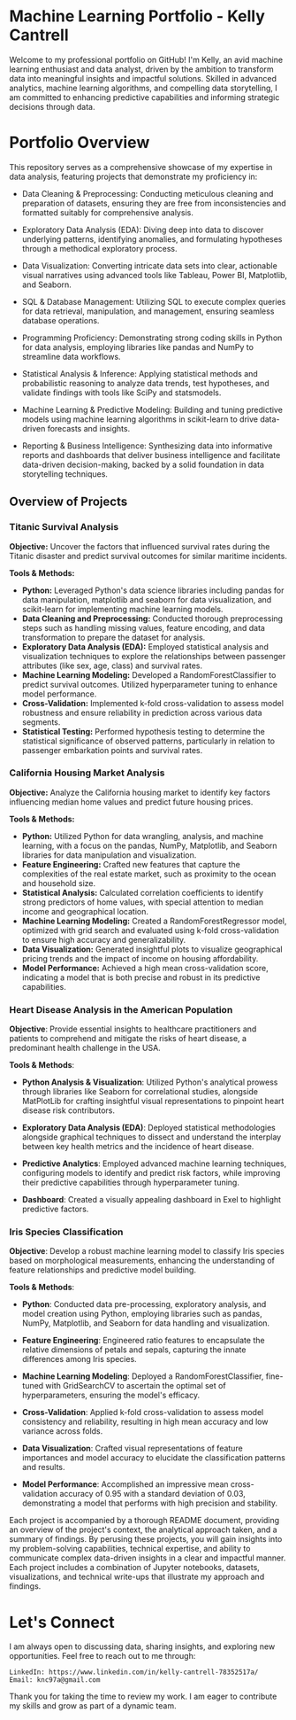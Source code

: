 # Machine Learning Portfolio - Kelly Cantrell
Welcome to my professional portfolio on GitHub! I'm Kelly, an avid machine learning enthusiast and data analyst, driven by the ambition to transform data into meaningful insights and impactful solutions. Skilled in advanced analytics, machine learning algorithms, and compelling data storytelling, I am committed to enhancing predictive capabilities and informing strategic decisions through data.

# Portfolio Overview

This repository serves as a comprehensive showcase of my expertise in data analysis, featuring projects that demonstrate my proficiency in:

   - Data Cleaning & Preprocessing: Conducting meticulous cleaning and 
    preparation of datasets, ensuring they are free from inconsistencies 
    and formatted suitably for comprehensive analysis.

   - Exploratory Data Analysis (EDA): Diving deep into data to discover 
    underlying patterns, identifying anomalies, and formulating hypotheses 
    through a methodical exploratory process.

   - Data Visualization: Converting intricate data sets into clear, 
    actionable visual narratives using advanced tools like 
    Tableau, Power BI, Matplotlib, and Seaborn.

   - SQL & Database Management: Utilizing SQL to execute complex queries 
    for data retrieval, manipulation, and management, ensuring 
    seamless database operations.

   - Programming Proficiency: Demonstrating strong coding skills 
    in Python for data analysis, employing libraries like pandas 
    and NumPy to streamline data workflows.

   - Statistical Analysis & Inference: Applying statistical methods 
    and probabilistic reasoning to analyze data trends, test hypotheses, 
    and validate findings with tools like SciPy and statsmodels.

   - Machine Learning & Predictive Modeling: Building and tuning predictive models 
    using machine learning algorithms in scikit-learn to drive 
    data-driven forecasts and insights.

   - Reporting & Business Intelligence: Synthesizing data into informative reports 
    and dashboards that deliver business intelligence and facilitate data-driven 
    decision-making, backed by a solid foundation in data storytelling techniques.

## Overview of Projects

### Titanic Survival Analysis

**Objective:** Uncover the factors that influenced survival rates during the Titanic disaster and predict survival outcomes for similar maritime incidents.

**Tools & Methods:**

- **Python:** Leveraged Python's data science libraries including pandas for data manipulation, matplotlib and seaborn for data visualization, and scikit-learn for implementing machine learning models.
- **Data Cleaning and Preprocessing:** Conducted thorough preprocessing steps such as handling missing values, feature encoding, and data transformation to prepare the dataset for analysis.
- **Exploratory Data Analysis (EDA):** Employed statistical analysis and visualization techniques to explore the relationships between passenger attributes (like sex, age, class) and survival rates.
- **Machine Learning Modeling:** Developed a RandomForestClassifier to predict survival outcomes. Utilized hyperparameter tuning to enhance model performance.
- **Cross-Validation:** Implemented k-fold cross-validation to assess model robustness and ensure reliability in prediction across various data segments.
- **Statistical Testing:** Performed hypothesis testing to determine the statistical significance of observed patterns, particularly in relation to passenger embarkation points and survival rates.

### California Housing Market Analysis

**Objective:** Analyze the California housing market to identify key factors influencing median home values and predict future housing prices.

**Tools & Methods:**

- **Python:** Utilized Python for data wrangling, analysis, and machine learning, with a focus on the pandas, NumPy, Matplotlib, and Seaborn libraries for data manipulation and visualization.
- **Feature Engineering:** Crafted new features that capture the complexities of the real estate market, such as proximity to the ocean and household size.
- **Statistical Analysis:** Calculated correlation coefficients to identify strong predictors of home values, with special attention to median income and geographical location.
- **Machine Learning Modeling:** Created a RandomForestRegressor model, optimized with grid search and evaluated using k-fold cross-validation to ensure high accuracy and generalizability.
- **Data Visualization:** Generated insightful plots to visualize geographical pricing trends and the impact of income on housing affordability.
- **Model Performance:** Achieved a high mean cross-validation score, indicating a model that is both precise and robust in its predictive capabilities.

### Heart Disease Analysis in the American Population

**Objective**: Provide essential insights to healthcare practitioners and patients to comprehend and mitigate the risks of heart disease, a predominant health challenge in the USA.

**Tools & Methods**:

- **Python Analysis & Visualization**: Utilized Python's analytical prowess through libraries like Seaborn for correlational studies, alongside MatPlotLib for crafting insightful visual representations to pinpoint heart disease risk contributors.

- **Exploratory Data Analysis (EDA)**: Deployed statistical methodologies alongside graphical techniques to dissect and understand the interplay between key health metrics and the incidence of heart disease.

- **Predictive Analytics**: Employed advanced machine learning techniques, configuring models to identify and predict risk factors, while improving their predictive capabilities through hyperparameter tuning.

- **Dashboard**: Created a visually appealing dashboard in Exel to highlight predictive factors.
    
### Iris Species Classification

**Objective**: Develop a robust machine learning model to classify Iris species based on morphological measurements, enhancing the understanding of feature relationships and predictive model building.

**Tools & Methods**:

- **Python**: Conducted data pre-processing, exploratory analysis, and model creation using Python, employing libraries such as pandas, NumPy, Matplotlib, and Seaborn for data handling and visualization.

- **Feature Engineering**: Engineered ratio features to encapsulate the relative dimensions of petals and sepals, capturing the innate differences among Iris species.

- **Machine Learning Modeling**: Deployed a RandomForestClassifier, fine-tuned with GridSearchCV to ascertain the optimal set of hyperparameters, ensuring the model's efficacy.

- **Cross-Validation**: Applied k-fold cross-validation to assess model consistency and reliability, resulting in high mean accuracy and low variance across folds.

- **Data Visualization**: Crafted visual representations of feature importances and model accuracy to elucidate the classification patterns and results.

- **Model Performance**: Accomplished an impressive mean cross-validation accuracy of 0.95 with a standard deviation of 0.03, demonstrating a model that performs with high precision and stability.

Each project is accompanied by a thorough README document, providing an overview of the project's context, the analytical approach taken, and a summary of findings. By perusing these projects, you will gain insights into my problem-solving capabilities, technical expertise, and ability to communicate complex data-driven insights in a clear and impactful manner.
Each project includes a combination of Jupyter notebooks, datasets, visualizations, and technical write-ups that illustrate my approach and findings.

# Let's Connect

I am always open to discussing data, sharing insights, and exploring new opportunities. Feel free to reach out to me through:

    LinkedIn: https://www.linkedin.com/in/kelly-cantrell-78352517a/
    Email: knc97a@gmail.com

Thank you for taking the time to review my work. I am eager to contribute my skills and grow as part of a dynamic team.
